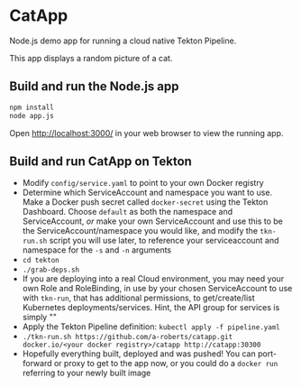 # CatApp

Node.js demo app for running a cloud native Tekton Pipeline.

This app displays a random picture of a cat.

## Build and run the Node.js app

```bash
npm install
node app.js
```

Open [http://localhost:3000/](http://localhost:3000/) in your web browser to
view the running app.

## Build and run CatApp on Tekton

- Modify `config/service.yaml` to point to your own Docker registry
- Determine which ServiceAccount and namespace you want to use. Make a Docker push secret called `docker-secret` using the Tekton Dashboard. Choose `default` as both the namespace and ServiceAccount, *or* make your own ServiceAccount and use this to be the ServiceAccount/namespace you would like, and modify the `tkn-run.sh` script you will use later, to reference your serviceaccount and namespace for the `-s` and `-n` arguments
- `cd tekton`
- `./grab-deps.sh`
- If you are deploying into a real Cloud environment, you may need your own Role and RoleBinding, in use by your chosen ServiceAccount to use with `tkn-run`, that has additional permissions, to get/create/list Kubernetes deployments/services. Hint, the API group for services is simply ""
- Apply the Tekton Pipeline definition: `kubectl apply -f pipeline.yaml`
- `./tkn-run.sh https://github.com/a-roberts/catapp.git docker.io/<your docker registry>/catapp http://catapp:30300`
- Hopefully everything built, deployed and was pushed! You can port-forward or proxy to get to the app now, or you could do a `docker run` referring to your newly built image
